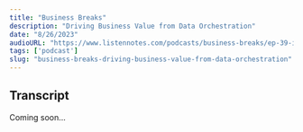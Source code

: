 ```yaml
---
title: "Business Breaks"
description: "Driving Business Value from Data Orchestration"
date: "8/26/2023"
audioURL: "https://www.listennotes.com/podcasts/business-breaks/ep-39-interview-series-blake-lBCuJmU08M-/"
tags: ['podcast']
slug: "business-breaks-driving-business-value-from-data-orchestration"
---
```


## Transcript
Coming soon...

